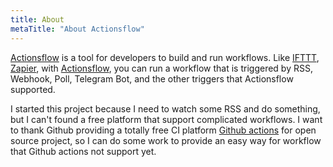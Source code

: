 ```yaml
---
title: About
metaTitle: "About Actionsflow"
---
```


[Actionsflow](https://github.com/actionsflow/actionsflow) is a tool for developers to build and run workflows. Like [IFTTT](https://ifttt.com/), [Zapier](https://zapier.com/), with [Actionsflow](https://github.com/actionsflow/actionsflow), you can run a workflow that is triggered by RSS, Webhook, Poll, Telegram Bot, and the other triggers that Actionsflow supported.

I started this project because I need to watch some RSS and do something, but I can't found a free platform that support complicated workflows. I want to thank Github providing a totally free CI platform [Github actions](https://github.com/features/actions) for open source project, so I can do some work to provide an easy way for workflow that Github actions not support yet.
